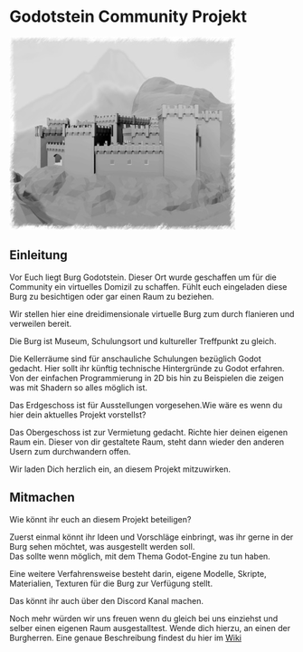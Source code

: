 # Godotstein Community Projekt  
![Burg](wiki/Burg_2019-08-31_smal.jpg)

## Einleitung

Vor Euch liegt Burg Godotstein. Dieser Ort wurde geschaffen um für die Community ein virtuelles Domizil zu schaffen. Fühlt euch eingeladen diese Burg zu besichtigen oder gar einen Raum zu beziehen.

Wir stellen hier eine dreidimensionale virtuelle Burg zum durch flanieren und verweilen bereit.

Die Burg ist Museum, Schulungsort und kultureller Treffpunkt zu gleich.

Die Kellerräume sind für anschauliche Schulungen bezüglich Godot gedacht. Hier sollt ihr künftig technische Hintergründe zu Godot erfahren. Von der einfachen Programmierung in 2D bis hin zu Beispielen die zeigen was mit Shadern so alles möglich ist.

Das Erdgeschoss ist für Ausstellungen vorgesehen.Wie wäre es wenn du hier dein aktuelles Projekt vorstellst?

Das Obergeschoss ist zur Vermietung gedacht. Richte hier deinen eigenen Raum ein. Dieser von dir gestaltete Raum, steht dann wieder den anderen Usern zum durchwandern offen.

Wir laden Dich herzlich ein, an diesem Projekt mitzuwirken.

## Mitmachen
Wie könnt ihr euch an diesem Projekt beteiligen?

Zuerst einmal könnt ihr Ideen und Vorschläge einbringt, was ihr gerne in der Burg sehen möchtet, was ausgestellt werden soll.  
Das sollte wenn möglich, mit dem Thema Godot-Engine zu tun haben.

Eine weitere Verfahrensweise besteht darin, eigene Modelle, Skripte, Materialien, Texturen für die Burg zur Verfügung stellt.

Das könnt ihr auch über den Discord Kanal machen.

Noch mehr würden wir uns freuen wenn du gleich bei uns einziehst und selber einen eigenen Raum ausgestalltest.
Wende dich hierzu, an einen der Burgherren.
Eine genaue Beschreibung findest du hier im [Wiki](https://github.com/Maurehago/godotstein/wiki/Kundmachung "Wiki Startseite")
